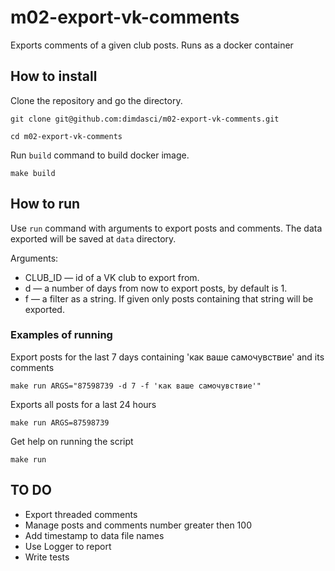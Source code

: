 # m02-export-vk-comments
Exports comments of a given club posts. Runs as a docker container

## How to install

Clone the repository and go the directory.

    git clone git@github.com:dimdasci/m02-export-vk-comments.git

    cd m02-export-vk-comments

Run `build` command to build docker image.

    make build

## How to run

Use `run` command with arguments to export posts and comments. The data exported will be saved at `data` directory.

Arguments:
- CLUB_ID — id of a VK club to export from.
- d — a number of days from now to export posts, by default is 1.
- f — a filter as a string. If given only posts containing that string will be exported.

### Examples of running

Export posts for the last 7 days containing 'как ваше самочувствие' and its comments

    make run ARGS="87598739 -d 7 -f 'как ваше самочувствие'"

Exports all posts for a last 24 hours

    make run ARGS=87598739

Get help on running the script

    make run


## TO DO

- Export threaded comments
- Manage posts and comments number greater then 100
- Add timestamp to data file names
- Use Logger to report
- Write tests 